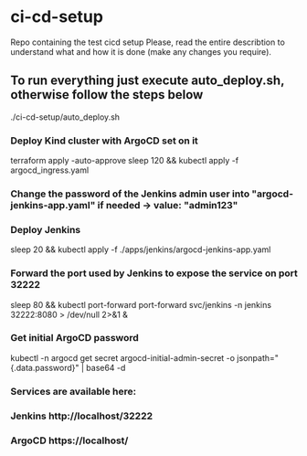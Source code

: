 # ci-cd-setup
Repo containing the test cicd setup
Please, read the entire describtion to understand what and how it is done (make any changes you require).

## To run everything just execute  auto_deploy.sh, otherwise follow the steps below

./ci-cd-setup/auto_deploy.sh



### Deploy Kind cluster with ArgoCD set on it
terraform apply -auto-approve
sleep 120 && kubectl apply -f argocd_ingress.yaml

### Change the password of the Jenkins admin user into "argocd-jenkins-app.yaml" if needed -> value: "admin123"
### Deploy Jenkins
sleep 20 && kubectl apply -f ./apps/jenkins/argocd-jenkins-app.yaml

### Forward the port used by Jenkins to expose the service on port 32222
sleep 80 && kubectl port-forward port-forward svc/jenkins -n jenkins 32222:8080 > /dev/null 2>&1 &

### Get initial ArgoCD password
kubectl -n argocd get secret argocd-initial-admin-secret -o jsonpath="{.data.password}" | base64 -d


### Services are available here:

### Jenkins http://localhost/32222
### ArgoCD  https://localhost/
